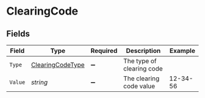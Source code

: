 # ClearingCode


## Fields

| Field                                                           | Type                                                            | Required                                                        | Description                                                     | Example                                                         |
| --------------------------------------------------------------- | --------------------------------------------------------------- | --------------------------------------------------------------- | --------------------------------------------------------------- | --------------------------------------------------------------- |
| `Type`                                                          | [ClearingCodeType](../../Models/Components/ClearingCodeType.md) | :heavy_minus_sign:                                              | The type of clearing code                                       |                                                                 |
| `Value`                                                         | *string*                                                        | :heavy_minus_sign:                                              | The clearing code value                                         | 12-34-56                                                        |